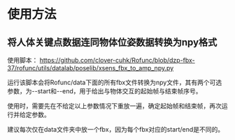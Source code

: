 # 使用方法

## 将人体关键点数据连同物体位姿数据转换为npy格式

使用脚本：
https://github.com/clover-cuhk/Rofunc/blob/dzp-fbx-37/rofunc/utils/datalab/poselib/xsens_fbx_to_amp_npy.py

运行该脚本会将Rofunc/data下面的所有fbx文件转换为npy文件，其有两个可选参数，为--start和--end，用于给出与物体交互的起始帧与结束帧序号。

使用时，需要先在不给定以上参数情况下重放一遍，确定起始帧和结束帧，再次运行并给定参数。

建议每次仅在data文件夹中放一个fbx，因为每个fbx对应的start/end是不同的。
